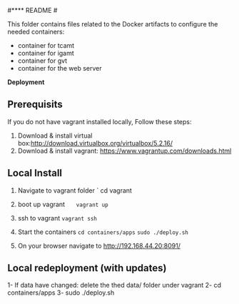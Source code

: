#**** README #

This folder contains files related to the Docker artifacts to configure the needed containers:

 - container for tcamt 
 - container for igamt 
 - container for gvt 
 - container for the web server


**Deployment** 


## Prerequisits
If you do not have vagrant installed locally, Follow these steps: 
1) Download & install virtual box:http://download.virtualbox.org/virtualbox/5.2.16/ 
2) Download & install vagrant: https://www.vagrantup.com/downloads.html 


##  Local Install
1) Navigate to vagrant folder
`    cd vagrant 
2) boot up vagrant 
`    vagrant up
`
3) ssh to vagrant 
`vagrant ssh  
`
4) Start the containers
`cd containers/apps`
`sudo ./deploy.sh` 

5) On your browser navigate to http://192.168.44.20:8091/


## Local redeployment (with updates) 
1- If data have changed: delete the thed data/ folder under vagrant 
2- cd containers/apps
3- sudo ./deploy.sh

